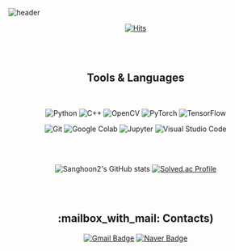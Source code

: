 ![header](https://capsule-render.vercel.app/api?type=waving&color=0:00FFFF,100:00BFFF&height=300&section=header&text=Shoon2&fontSize=90&animation=twinkling&fontColor=FFFFFF)

<div align=center>
 
[![Hits](https://hits.seeyoufarm.com/api/count/incr/badge.svg?url=https%3A%2F%2Fgithub.com%2FDawnnote&count_bg=%23A0D9FE&title_bg=%2348D6FE&icon=&icon_color=%23FFFFFF&title=hits&edge_flat=false)](https://hits.seeyoufarm.com)

<br/>
<br/>
 
<!-- # 💪Skills -->
<h2>Tools & Languages </h2>
<br/>

![Python](https://img.shields.io/badge/Python-3776AB.svg?&style=plastic&logo=Python&logoColor=white)
![C++](https://img.shields.io/badge/c++-00599C.svg?&style=plastic&logo=cplusplus&logoColor=white)
![OpenCV](https://img.shields.io/badge/OpenCV-5C3EE8.svg?&style=plastic&logo=OpenCV&logoColor=white)
![PyTorch](https://img.shields.io/badge/PyTorch-EE4C2C.svg?&style=plastic&logo=PyTorch&logoColor=white)
![TensorFlow](https://img.shields.io/badge/TensorFlow-FF6F00.svg?&style=plastic&logo=TensorFlow&logoColor=white)

![Git](https://img.shields.io/badge/Git-F05032.svg?&style=plastic&logo=Git&logoColor=white)
![Google Colab](https://img.shields.io/badge/Colab-F9AB00.svg?&style=plastic&logo=googlecolab&logoColor=white)
![Jupyter](https://img.shields.io/badge/Jupyter-F37626.svg?&style=plastic&logo=Jupyter&logoColor=white)
![Visual Studio Code](https://img.shields.io/badge/Visual%20Studio%20Code-007ACC.svg?&style=plastic&logo=Visual%20Studio%20Code&logoColor=white)

<br/>
<br/>

![Sanghoon2's GitHub stats](https://github-readme-stats.vercel.app/api?username=Dawnnote&show_icons=true&theme=tokyonight)
[![Solved.ac Profile](http://mazassumnida.wtf/api/v2/generate_badge?boj=sanghoon7454)](https://solved.ac/sanghoon7454/)
 
<br/>
<br/>
 
<h2>:mailbox_with_mail: Contacts)</h2>

[![Gmail Badge](https://img.shields.io/badge/Gmail-d14836?style=round-square&logo=Gmail&logoColor=white&link=mailto:kimsh1691@gmail.com)](mailto:lshoon7454@gmail.com)
[![Naver Badge](https://img.shields.io/badge/Naver-03C75A?style=round-square&logo=Naver&logoColor=white&link=mailto:rlatngus1691@naver.com)](mailto:sanghoon7454@naver.com)

</div>
